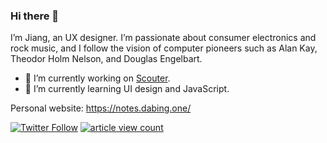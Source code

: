 ### Hi there 👋

I’m Jiang, an UX designer. I’m passionate about consumer electronics and rock music, and I follow the vision of computer pioneers such as Alan Kay, Theodor Holm Nelson, and Douglas Engelbart.

- 🔭 I’m currently working on [Scouter](https://github.com/draJiang/scouter-extension).
- 🌱 I’m currently learning UI design and JavaScript.

Personal website: https://notes.dabing.one/

[![Twitter Follow](https://img.shields.io/twitter/follow/arui_kisi?style=social)](https://twitter.com/arui_kisi)  [![article view count](https://img.shields.io/badge/dynamic/json?color=red&style=social&logo=data:image/png;base64,iVBORw0KGgoAAAANSUhEUgAAAGAAAABgCAYAAADimHc4AAAF0klEQVR4nO1dvW7jOBD2I7gkh426pHS127pIeiN5AdsvsH4CIw8gwL1dpHaV0mWqu1aNLCrAAkbWwAKBYTiCcTBwgMEr/HN7e5aoH5JDS/qAAVIEtvV9nBlySI4ajRo1atSoIYPnOM05Y605Y60AoBMAdDhhXU5Y9/A3aXNC2nPGWti/9erhOU4zAOiElI04pa8hBS%20ksOEURAZbhBReQspGnLCu5zhN7OeyFp7jNDkh7TmBp5CCl5HojKKwUQDQwX5mK8AJaYeUjXKMbiV28A7SxubBKE6jXfNIzygEeJywLjY3WvFvXLeH%20MoIYduITyNEKfKE5zjNw0wGn9RcBvDMCXGwecyF46hHSa6q7eq8IaB0UBbyzyJQOsDmVYqrDzkSCym8YHMciwP58IJNkgERPOtW1XPGWpzCApscgyJsrKk5Hef2pYr3qQ17FT1nrFVZ8o%20G5gme4zR5hcJOnIUUNsbXClVJuBlE8IwKUOapZgERzExRA0oH2A9rq2lfrFV6xpNWBF1li2Pcr8mXmLakXMf9TCKozQeckDb2Q%20m0t5tbsbi7F8teX6xcV3xOp%20Lnt0Ghz1QWig7zffqKTZJqoj%20GQ7EeT8TO98U%20isQlFBEhpLBRIgAnrItNnG6i47CdzYr9FhXbmzZvJaoiWpcAhb0gAOhgk2yC6DjsfL/47y/iBaZjPxbRcViPJ4WfKbcXHGv8lSD6EvZRJN4fHtU8c56y9ZzAk0rS3x8excp1rSP6Ena%20L5a9vrpBB/CciXzVpebtbIbNaSz2USR2vi8%20p1PxMRyKxd29co/PHIZUJt9lr4/N8f9wGuGLu3vxdnOrnPDLYShDMuYAz6q%20%20HM6NUruPorE3z9%20JP6PiuSawwvSlyeuIfz8GjpWriveHx7PI3pxd2%20jAOnCECfEUfnFqgTY%20f5/iE76ThsF4BREqiqp6sXXejxRIkAW0mwVINWGjcr4f4mMU%20jYzmZi5brnZKiStO9fvlopQKo8oGuz/URy3KxDJWmyz1q5LooAnNJXuQcgHTWpggCpEjHOyKiGAJyCSDxXqrP%20Y5MAH8MhmgCJdSHMrUeVAsgSei1ApQVIKElgbj%20qFOD94dFaARLXArUAtQDVFgBzD7gqAiTmgLIIINuDQPWApANbZZkFyQTAXIjJBFBairZVgM/pFE2AxHXAcS%2049AIUPvFWTAAnVoBGoxzFuLebWysFSFmMwzmIq7qGn3T0RcmJt3wCyO%20SYd0DUC3AzvdjP2sfRSgCpDofhLUYUy2AbCtUx/kfmc0JPEkFwErEqgX4%20W2Q%20Hkoa4G0V5c4QiJWLYAsEZsOQ5lOx2HkAR0b6bIjMUWvIWUUIP3BLIyShA4BZGHIpBdkvjNm%20kqqDgFkYciUF4QUNpl7DJkOQ7rO8sjOpprwglzXVk1v0OsSII0X6C7O5b6yyg3OhmQCFLkwsXJdqQjfv3zV9WyLXOQ3GmYXZUkC7KOoEEFvN7fSI%20u6KqSpFl82eEFSqFARImQV0qIix43%20wg3%20THlBnADb2UzZLRbZukD16rjw6DftBb/OWPZRJNbjifIrRH/98WesAIqnpMVH/1kAg1uVy15fLHt9rXe3lr2%20WI8nYjubie1sJtbjiborqUdT3jeo7hGX3rS0L8Pcrrwm09rUtex9g5SY7hdA1E374i2kbKSV/BPqfHDBAJ6NNvW2uY%20QaUPpqF53UTyTj9dJHfNKkw0WUtigv96kqjOjQ39QS155VbU29laM/N9xzAmlT8yHl71Z/Gqrck9R6at174%205BNXtzmywkLLRVZB/QlmSs1XJNis8x2mq7r5i1uir1fE%20LY7esMAnNLUtrnbUJ%20FYyLNWiJDCJqB0cFWxPg8sFGJRCeJ/RwDQwcoRIYVNSOFlzlircsRfwkkMnSvqE%20mcsG5NegI4IU5A6eDgHfnurB3J9kIKL3MCT9a8%20/GawQlpBwCdAKDDCesGlA7OBtDhhLTrkFKjRo0aqfEPTet8XSy2Km4AAAAASUVORK5CYII=&label=SSPAI%20article%20view%20count&query=data.article_view_count&url=https%3A%2F%2Fsspai.com%2Fapi%2Fv1%2Fuser%2Fslug%2Finfo%2Fget%3Fslug%3Djiangzilong)](https://sspai.com/u/jiangzilong/posts)

<!--
**draJiang/draJiang** is a ✨ _special_ ✨ repository because its `README.md` (this file) appears on your GitHub profile.

Here are some ideas to get you started:

- 🔭 I’m currently working on ...
- 🌱 I’m currently learning ...
- 👯 I’m looking to collaborate on ...
- 🤔 I’m looking for help with ...
- 💬 Ask me about ...
- 📫 How to reach me: ...
- 😄 Pronouns: ...
- ⚡ Fun fact: ...
-->
